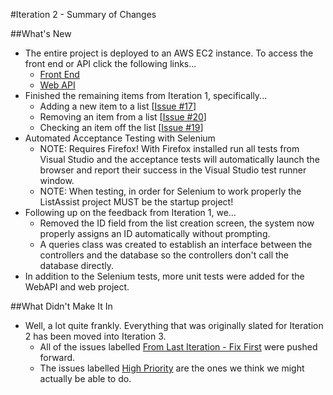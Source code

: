 #Iteration 2 - Summary of Changes

##What's New

* The entire project is deployed to an AWS EC2 instance. To access the front end or API click the following links...
  * [Front End](http://ec2-52-36-187-54.us-west-2.compute.amazonaws.com/)
  * [Web API]()
* Finished the remaining items from Iteration 1, specifically...
  * Adding a new item to a list [[Issue #17](https://github.com/DailyDilemma/COMP4350/issues/17)]
  * Removing an item from a list [[Issue #20](https://github.com/DailyDilemma/COMP4350/issues/20)]
  * Checking an item off the list [[Issue #19](https://github.com/DailyDilemma/COMP4350/issues/19)]
* Automated Acceptance Testing with Selenium
  * NOTE: Requires Firefox! With Firefox installed run all tests from Visual Studio and the acceptance tests will automatically launch the browser and report their success in the Visual Studio test runner window.
  * NOTE: When testing, in order for Selenium to work properly the ListAssist project MUST be the startup project!
* Following up on the feedback from Iteration 1, we...
  * Removed the ID field from the list creation screen, the system now properly assigns an ID automatically without prompting.
  * A queries class was created to establish an interface between the controllers and the database so the controllers don't call the database directly.
* In addition to the Selenium tests, more unit tests were added for the WebAPI and web project.
 
##What Didn't Make It In

* Well, a lot quite frankly. Everything that was originally slated for Iteration 2 has been moved into Iteration 3. 
  * All of the issues labelled [From Last Iteration - Fix First](https://github.com/DailyDilemma/COMP4350/issues?q=is%3Aopen+is%3Aissue+milestone%3A%22Iteration+3%22+label%3A%22From+Last+Iteration+-+Fix+First%21%22) were pushed forward.
  * The issues labelled [High Priority](https://github.com/DailyDilemma/COMP4350/issues?q=is%3Aopen+is%3Aissue+milestone%3A%22Iteration+3%22+label%3A%22Priority%3A+High%22) are the ones we think we might actually be able to do.
